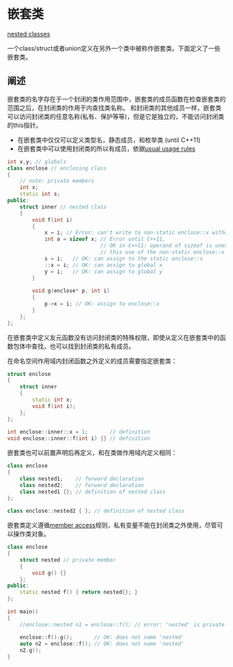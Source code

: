# 嵌套类

[nested classes](https://en.cppreference.com/w/cpp/language/nested_types)

一个class/struct或者union定义在另外一个类中被称作嵌套类。下面定义了一些嵌套类。

## 阐述

嵌套类的名字存在于一个封闭的类作用范围中，嵌套类的成员函数在检查嵌套类的范围之后，在封闭类的作用于内查找类名称。
和封闭类的其他成员一样，嵌套类可以访问封闭类的任意名称(私有、保护等等)，但是它是独立的，不能访问封闭类的this指针。

- 在嵌套类中仅仅可以定义类型名，静态成员，和枚举类 (until C++11)
- 在嵌套类中可以使用封闭类的所以有成员，依据[usual usage rules](https://en.cppreference.com/w/cpp/language/data_members#Usage)

```cpp
int x,y; // globals
class enclose // enclosing class
{
    // note: private members
    int x;
    static int s;
public:
    struct inner // nested class
    {
        void f(int i)
        {
            x = i; // Error: can't write to non-static enclose::x without instance            
            int a = sizeof x; // Error until C++11,
                              // OK in C++11: operand of sizeof is unevaluated,
                              // this use of the non-static enclose::x is allowed.
            s = i;   // OK: can assign to the static enclose::s            
            ::x = i; // OK: can assign to global x
            y = i;   // OK: can assign to global y
        }
 
        void g(enclose* p, int i)
        {
            p->x = i; // OK: assign to enclose::x
        }
    };
};
```

在嵌套类中定义友元函数没有访问封闭类的特殊权限，即使从定义在嵌套类中的函数包体中查找，也可以找到封闭类的私有成员。

在命名空间作用域内封闭函数之外定义的成员需要指定嵌套类：

```cpp
struct enclose
{
    struct inner
    {
        static int x;
        void f(int i);
    };
};
 
int enclose::inner::x = 1;       // definition
void enclose::inner::f(int i) {} // definition
```

嵌套类也可以前置声明后再定义，和在类做作用域内定义相同：

```cpp
class enclose
{
    class nested1;    // forward declaration
    class nested2;    // forward declaration
    class nested1 {}; // definition of nested class
};
 
class enclose::nested2 { }; // definition of nested class
```

嵌套类定义遵循[member access](https://en.cppreference.com/w/cpp/language/access)规则，私有变量不能在封闭类之外使用，尽管可以操作类对象。

```cpp
class enclose
{
    struct nested // private member
    {
        void g() {}
    };
public:
    static nested f() { return nested{}; }
};
 
int main()
{
    //enclose::nested n1 = enclose::f(); // error: 'nested' is private
 
    enclose::f().g();       // OK: does not name 'nested'
    auto n2 = enclose::f(); // OK: does not name 'nested'
    n2.g();
}
```
